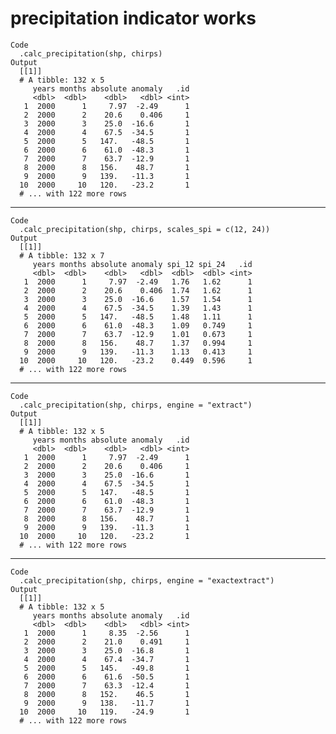 # precipitation indicator works

    Code
      .calc_precipitation(shp, chirps)
    Output
      [[1]]
      # A tibble: 132 x 5
         years months absolute anomaly   .id
         <dbl>  <dbl>    <dbl>   <dbl> <int>
       1  2000      1     7.97  -2.49      1
       2  2000      2    20.6    0.406     1
       3  2000      3    25.0  -16.6       1
       4  2000      4    67.5  -34.5       1
       5  2000      5   147.   -48.5       1
       6  2000      6    61.0  -48.3       1
       7  2000      7    63.7  -12.9       1
       8  2000      8   156.    48.7       1
       9  2000      9   139.   -11.3       1
      10  2000     10   120.   -23.2       1
      # ... with 122 more rows
      

---

    Code
      .calc_precipitation(shp, chirps, scales_spi = c(12, 24))
    Output
      [[1]]
      # A tibble: 132 x 7
         years months absolute anomaly spi_12 spi_24   .id
         <dbl>  <dbl>    <dbl>   <dbl>  <dbl>  <dbl> <int>
       1  2000      1     7.97  -2.49   1.76   1.62      1
       2  2000      2    20.6    0.406  1.74   1.62      1
       3  2000      3    25.0  -16.6    1.57   1.54      1
       4  2000      4    67.5  -34.5    1.39   1.43      1
       5  2000      5   147.   -48.5    1.48   1.11      1
       6  2000      6    61.0  -48.3    1.09   0.749     1
       7  2000      7    63.7  -12.9    1.01   0.673     1
       8  2000      8   156.    48.7    1.37   0.994     1
       9  2000      9   139.   -11.3    1.13   0.413     1
      10  2000     10   120.   -23.2    0.449  0.596     1
      # ... with 122 more rows
      

---

    Code
      .calc_precipitation(shp, chirps, engine = "extract")
    Output
      [[1]]
      # A tibble: 132 x 5
         years months absolute anomaly   .id
         <dbl>  <dbl>    <dbl>   <dbl> <int>
       1  2000      1     7.97  -2.49      1
       2  2000      2    20.6    0.406     1
       3  2000      3    25.0  -16.6       1
       4  2000      4    67.5  -34.5       1
       5  2000      5   147.   -48.5       1
       6  2000      6    61.0  -48.3       1
       7  2000      7    63.7  -12.9       1
       8  2000      8   156.    48.7       1
       9  2000      9   139.   -11.3       1
      10  2000     10   120.   -23.2       1
      # ... with 122 more rows
      

---

    Code
      .calc_precipitation(shp, chirps, engine = "exactextract")
    Output
      [[1]]
      # A tibble: 132 x 5
         years months absolute anomaly   .id
         <dbl>  <dbl>    <dbl>   <dbl> <int>
       1  2000      1     8.35  -2.56      1
       2  2000      2    21.0    0.491     1
       3  2000      3    25.0  -16.8       1
       4  2000      4    67.4  -34.7       1
       5  2000      5   145.   -49.8       1
       6  2000      6    61.6  -50.5       1
       7  2000      7    63.3  -12.4       1
       8  2000      8   152.    46.5       1
       9  2000      9   138.   -11.7       1
      10  2000     10   119.   -24.9       1
      # ... with 122 more rows
      

